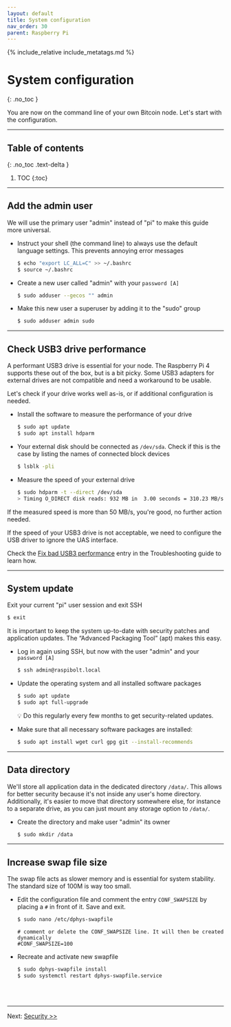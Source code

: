 ```yaml
---
layout: default
title: System configuration
nav_order: 30
parent: Raspberry Pi
---
```

<!-- markdownlint-disable MD014 MD022 MD025 MD033 MD040 -->
{% include_relative include_metatags.md %}

# System configuration
{: .no_toc }

You are now on the command line of your own Bitcoin node.
Let's start with the configuration.


---

## Table of contents
{: .no_toc .text-delta }

1. TOC
{:toc}

---

## Add the admin user

We will use the primary user "admin" instead of "pi" to make this guide more universal.

* Instruct your shell (the command line) to always use the default language settings.
  This prevents annoying error messages

  ```sh
  $ echo "export LC_ALL=C" >> ~/.bashrc
  $ source ~/.bashrc
  ```

* Create a new user called "admin" with your `password [A]`

  ```sh
  $ sudo adduser --gecos "" admin
  ```

* Make this new user a superuser by adding it to the "sudo" group

  ```sh
  $ sudo adduser admin sudo
  ```

---

## Check USB3 drive performance

A performant USB3 drive is essential for your node.
The Raspberry Pi 4 supports these out of the box, but is a bit picky.
Some USB3 adapters for external drives are not compatible and need a workaround to be usable.

Let's check if your drive works well as-is, or if additional configuration is needed.

* Install the software to measure the performance of your drive

  ```sh
  $ sudo apt update
  $ sudo apt install hdparm
  ```

* Your external disk should be connected as `/dev/sda`.
  Check if this is the case by listing the names of connected block devices

  ```sh
  $ lsblk -pli
  ```

* Measure the speed of your external drive

  ```sh
  $ sudo hdparm -t --direct /dev/sda
  > Timing O_DIRECT disk reads: 932 MB in  3.00 seconds = 310.23 MB/sec
  ```

If the measured speed is more than 50 MB/s, you're good, no further action needed.

If the speed of your USB3 drive is not acceptable, we need to configure the USB driver to ignore the UAS interface.

Check the [Fix bad USB3 performance](troubleshooting.md#fix-bad-usb3-performance) entry in the Troubleshooting guide to learn how.

---

## System update

Exit your current "pi" user session and exit SSH

```sh
$ exit
```

It is important to keep the system up-to-date with security patches and application updates.
The “Advanced Packaging Tool” (apt) makes this easy.

* Log in again using SSH, but now with the user "admin" and  your `password [A]`

  ```sh
  $ ssh admin@raspibolt.local
  ```

* Update the operating system and all installed software packages

  ```sh
  $ sudo apt update
  $ sudo apt full-upgrade
  ```

  💡 Do this regularly every few months to get security-related updates.

* Make sure that all necessary software packages are installed:

  ```sh
  $ sudo apt install wget curl gpg git --install-recommends
  ```

---

## Data directory

We'll store all application data in the dedicated directory `/data/`.
This allows for better security because it's not inside any user's home directory.
Additionally, it's easier to move that directory somewhere else, for instance to a separate drive, as you can just mount any storage option to `/data/`.

* Create the directory and make user "admin" its owner

  ```sh
  $ sudo mkdir /data
  ```

---

## Increase swap file size

The swap file acts as slower memory and is essential for system stability.
The standard size of 100M is way too small.

* Edit the configuration file and comment the entry `CONF_SWAPSIZE` by placing a `#` in front of it.
  Save and exit.

  ```sh
  $ sudo nano /etc/dphys-swapfile
  ```
  ```
  # comment or delete the CONF_SWAPSIZE line. It will then be created dynamically
  #CONF_SWAPSIZE=100
  ```

* Recreate and activate new swapfile

  ```sh
  $ sudo dphys-swapfile install
  $ sudo systemctl restart dphys-swapfile.service
  ```

<br /><br />

---

Next: [Security >>](security.md)
